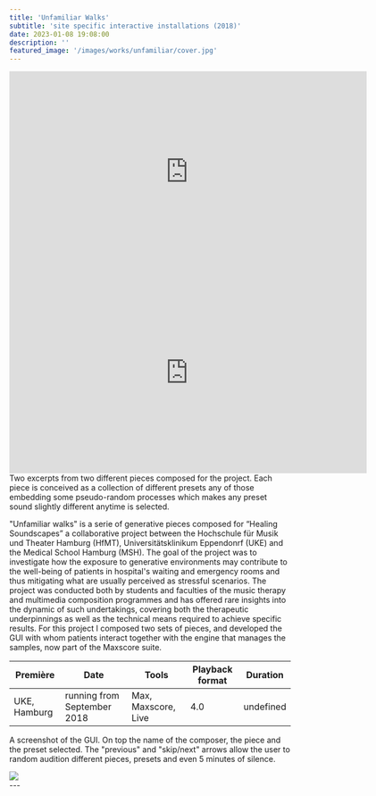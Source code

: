 ```yaml
---
title: 'Unfamiliar Walks'
subtitle: 'site specific interactive installations (2018)'
date: 2023-01-08 19:08:00
description: ''
featured_image: '/images/works/unfamiliar/cover.jpg'
---
```



<iframe src="https://player.vimeo.com/video/787516525" width="640" height="360" frameborder="0" allowfullscreen></iframe>

<iframe src="https://player.vimeo.com/video/787522706" width="640" height="360" frameborder="0" allowfullscreen></iframe>
Two excerpts from two different pieces composed for the project. Each piece is conceived as a collection of different presets any of those embedding some pseudo-random processes which makes any preset sound slightly different anytime is selected.


"Unfamiliar walks" is a serie of generative pieces composed for “Healing Soundscapes” a collaborative project between the Hochschule für Musik und Theater Hamburg (HfMT), Universitätsklinikum Eppendonrf (UKE) and the Medical School Hamburg (MSH). The goal of the project was to investigate how the exposure to generative environments may contribute to the well-being of patients in hospital's waiting and emergency rooms and thus mitigating what are usually perceived as stressful scenarios. The project was conducted both by students and faculties of the music therapy and multimedia composition programmes and has offered rare insights into the dynamic of such undertakings, covering both the therapeutic underpinnings as well as the technical means required to achieve specific results. 
For this project I composed two sets of pieces, and developed the GUI with whom patients interact together with the engine that manages the samples, now part of the Maxscore suite.



| Première       | Date                          | Tools                 | Playback format       | Duration    |
|----------------|-------------------------------|-----------------------|-----------------------|-------------|
| UKE, Hamburg   | running from September 2018   | Max, Maxscore, Live   | 4.0                   | undefined   |



A screenshot of the GUI. On top the name of the composer, the piece and the preset selected. The "previous" and "skip/next" arrows allow the user to random audition different pieces, presets and even 5 minutes of silence.

<div class="gallery" data-columns="1">
    <img src="{{site.baseurl}}/images/works/unfamiliar/snippet-1.jpg">
</div>
---
